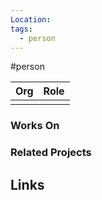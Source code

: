 ```yaml
---
Location: 
tags:
  - person
---
```

#person

| Org | Role |
| --- | ---- |
|     |      |

### Works On

### Related Projects

## Links
